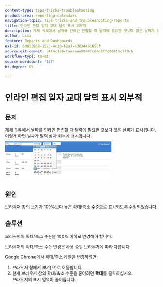 ```yaml
---
content-type: tips-tricks-troubleshooting
product-area: reporting;calendars
navigation-topic: tips-tricks-and-troubleshooting-reports
title: 인라인 편집 일자 교대 달력 표시 외부적
description: 개체 목록에서 날짜를 인라인 편집할 때 달력에 필요한 것보다 많은 날짜가 표시됩니다. 이렇게 하면 날짜가 달력 상자 외부에 표시됩니다.
author: Lisa
feature: Reports and Dashboards
exl-id: 6d053968-1578-4c20-b2a7-43634481696f
source-git-commit: 54f4c136cfaaaaaa90a4fc64d3ffd06816cff9cb
workflow-type: tm+mt
source-wordcount: '157'
ht-degree: 0%

---
```


# 인라인 편집 일자 교대 달력 표시 외부적

## 문제

개체 목록에서 날짜를 인라인 편집할 때 달력에 필요한 것보다 많은 날짜가 표시됩니다. 이렇게 하면 날짜가 달력 상자 외부에 표시됩니다.\
![](assets/calendar-view-350x134.png)

## 원인

브라우저 창의 보기가 100%보다 높은 확대/축소 수준으로 표시되도록 수정되었습니다.

## 솔루션

브라우저의 확대/축소 수준을 100% 이하로 변경해야 합니다.

브라우저의 확대/축소 수준 변경은 사용 중인 브라우저에 따라 다릅니다.

Google Chrome에서 확대/축소 레벨을 변경하려면:

1. 브라우저 창에서 **보기**(으)로 이동합니다.
1. 현재 브라우저 창의 확대/축소 수준을 줄이려면 **확대**&#x200B;를 클릭하십시오.\
   브라우저의 표시 영역이 줄어듭니다.
